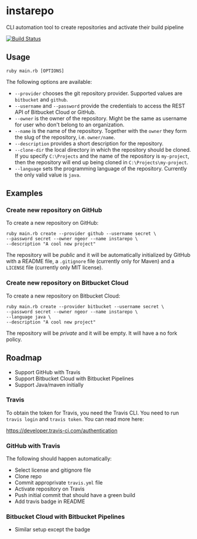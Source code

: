# instarepo
CLI automation tool to create repositories and activate their build pipeline

[![Build Status](https://travis-ci.org/ngeor/instarepo.svg?branch=master)](https://travis-ci.org/ngeor/instarepo)

## Usage

    ruby main.rb [OPTIONS]

The following options are available:

- `--provider` chooses the git repository provider. Supported
  values are `bitbucket` and `github`.
- `--username` and `--password` provide the credentials to
  access the REST API of Bitbucket Cloud or GitHub.
- `--owner` is the owner of the repository. Might be the same
  as username for user who don't belong to an organization.
- `--name` is the name of the repository. Together with the `owner`
  they form the slug of the repository, i.e. `owner/name`.
- `--description` provides a short description for the repository.
- `--clone-dir` the local directory in which the repository should
  be cloned. If you specify `C:\Projects` and the name of the
  repository is `my-project`, then the repository will end up
  being cloned in `C:\Projects\my-project`.
- `--language` sets the programming language of the repository.
  Currently the only valid value is `java`.

## Examples

### Create new repository on GitHub

To create a new repository on GitHub:

    ruby main.rb create --provider github --username secret \
    --password secret --owner ngeor --name instarepo \
    --description "A cool new project"

The repository will be _public_ and it will be automatically initialized by
GitHub with a README file, a `.gitignore` file (currently only for Maven)
and a `LICENSE` file (currently only MIT license).

### Create new repository on Bitbucket Cloud

To create a new repository on Bitbucket Cloud:

    ruby main.rb create --provider bitbucket --username secret \
    --password secret --owner ngeor --name instarepo \
    --language java \
    --description "A cool new project"

The repository will be _private_ and it will be empty. It will have a no fork
policy.

## Roadmap

- Support GitHub with Travis
- Support Bitbucket Cloud with Bitbucket Pipelines
- Support Java/maven initially

### Travis

To obtain the token for Travis, you need the Travis CLI.
You need to run `travis login` and `travis token`. You can read more here:

https://developer.travis-ci.com/authentication

### GitHub with Travis

The following should happen automatically:

- Select license and gitignore file
- Clone repo
- Commit approprivate `travis.yml` file
- Activate repository on Travis
- Push initial commit that should have a green build
- Add travis badge in README

### Bitbucket Cloud with Bitbucket Pipelines

- Similar setup except the badge
